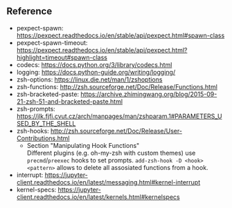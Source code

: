 ## Reference
- pexpect-spawn: https://pexpect.readthedocs.io/en/stable/api/pexpect.html#spawn-class
- pexpect-spawn-timeout: https://pexpect.readthedocs.io/en/stable/api/pexpect.html?highlight=timeout#spawn-class
- codecs: https://docs.python.org/3/library/codecs.html
- logging: https://docs.python-guide.org/writing/logging/
- zsh-options: https://linux.die.net/man/1/zshoptions
- zsh-functions: http://zsh.sourceforge.net/Doc/Release/Functions.html
- zsh-bracketed-paste: https://archive.zhimingwang.org/blog/2015-09-21-zsh-51-and-bracketed-paste.html
- zsh-prompts: https://jlk.fjfi.cvut.cz/arch/manpages/man/zshparam.1#PARAMETERS_USED_BY_THE_SHELL
- zsh-hooks: http://zsh.sourceforge.net/Doc/Release/User-Contributions.html
  - Section "Manipulating Hook Functions"  
    Different plugins (e.g. oh-my-zsh with custom themes) use `precmd`/`preexec` hooks to set prompts. `add-zsh-hook -D <hook> <pattern>` allows to delete all assosiated functions from a hook.
- interrupt: https://jupyter-client.readthedocs.io/en/latest/messaging.html#kernel-interrupt
- kernel-specs: https://jupyter-client.readthedocs.io/en/latest/kernels.html#kernelspecs
